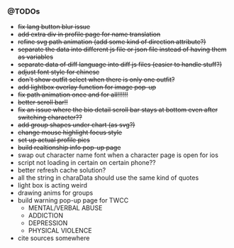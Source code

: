 
### @TODOs
- ~~fix lang button blur issue~~
- ~~add extra div in profile page for name translation~~
- ~~refine svg path animation (add some kind of direction attribute?)~~
- ~~separate the data into different js file or json file instead of having them as variables~~
- ~~separate data of diff language into diff js files (easier to handle stuff?)~~
- ~~adjust font style for chinese~~
- ~~don't show outfit select when there is only one outfit?~~
- ~~add lightbox overlay function for image pop-up~~
- ~~fix path animation once and for all!!!!!!~~
- ~~better scroll bar!!~~
- ~~fix an issue where the bio detail scroll bar stays at bottom even after switching character??~~
- ~~add group shapes under chart (as svg?)~~
- ~~change mouse highlight focus style~~
- ~~set up actual profile pics~~
- ~~build realtionship info pop-up page~~
- swap out character name font when a character page is open for ios
- script not loading in certain on certain phone??
- better refresh cache solution?
- all the string in charaData should use the same kind of quotes
- light box is acting weird
- drawing anims for groups
- build warning pop-up page for TWCC
  - MENTAL/VERBAL ABUSE
  - ADDICTION
  - DEPRESSION
  - PHYSICAL VIOLENCE
- cite sources somewhere
